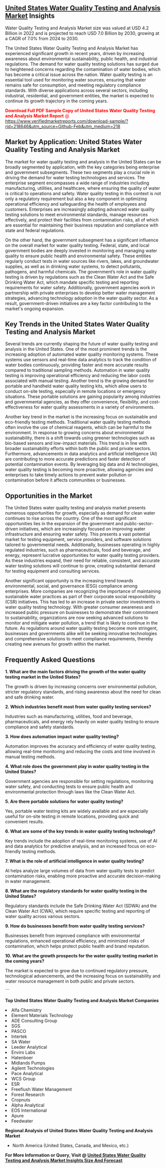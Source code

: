 <h2><a href="https://www.verifiedmarketreports.com/download-sample/?rid=218646&amp;utm_source=Github-Feb&amp;utm_medium=218" target="_blank">United States Water Quality Testing and Analysis Market</a> Insights</h2><p>Water Quality Testing and Analysis Market size was valued at USD 4.2 Billion in 2022 and is projected to reach USD 7.0 Billion by 2030, growing at a CAGR of 7.0% from 2024 to 2030.</p><p> <p>The United States Water Quality Testing and Analysis Market has experienced significant growth in recent years, driven by increasing awareness about environmental sustainability, public health, and industrial regulations. The demand for water quality testing solutions has surged due to heightened concerns regarding the contamination of water bodies, which has become a critical issue across the nation. Water quality testing is an essential tool used for monitoring water sources, ensuring that water remains safe for consumption, and meeting regulatory compliance standards. With diverse applications across several sectors, including industrial, residential, and government entities, the market is expected to continue its growth trajectory in the coming years.</p> <p><p><span class=""><span style="color: #ff0000;"><strong>Download Full PDF Sample Copy of United States Water Quality Testing and Analysis Market Report</strong> @ </span><a href="https://www.verifiedmarketreports.com/download-sample/?rid=218646&amp;utm_source=Github-Feb&amp;utm_medium=218" target="_blank">https://www.verifiedmarketreports.com/download-sample/?rid=218646&amp;utm_source=Github-Feb&amp;utm_medium=218</a></span></p></p> <h2>Market by Application: United States Water Quality Testing and Analysis Market</h2> <p>The market for water quality testing and analysis in the United States can be broadly segmented by application, with the key categories being enterprise and government subsegments. These two segments play a crucial role in driving the demand for water testing technologies and services. The enterprise segment encompasses a wide range of industries including manufacturing, utilities, and healthcare, where ensuring the quality of water is critical to operations and safety. Water quality testing in this context is not only a regulatory requirement but also a key component in optimizing operational efficiency and safeguarding the health of employees and customers. Enterprises are increasingly adopting advanced water quality testing solutions to meet environmental standards, manage resources effectively, and protect their facilities from contamination risks, all of which are essential for maintaining their business reputation and compliance with state and federal regulations.</p> <p>On the other hand, the government subsegment has a significant influence on the overall market for water quality testing. Federal, state, and local government bodies are deeply invested in monitoring and managing water quality to ensure public health and environmental safety. These entities regularly conduct tests in water sources like rivers, lakes, and groundwater supplies, as well as in drinking water systems, to detect pollutants, pathogens, and harmful chemicals. The government’s role in water quality testing is driven by regulations such as the Clean Water Act and the Safe Drinking Water Act, which mandate specific testing and reporting requirements for water safety. Additionally, government agencies work in partnership with private enterprises to develop better water management strategies, advancing technology adoption in the water quality sector. As a result, government-driven initiatives are a key factor contributing to the market's ongoing expansion.</p> <h2>Key Trends in the United States Water Quality Testing and Analysis Market</h2> <p>Several trends are currently shaping the future of water quality testing and analysis in the United States. One of the most prominent trends is the increasing adoption of automated water quality monitoring systems. These systems use sensors and real-time data analytics to track the condition of water bodies continuously, providing faster and more accurate results compared to traditional sampling methods. Automation in water quality testing is improving operational efficiency and reducing the labor costs associated with manual testing. Another trend is the growing demand for portable and handheld water quality testing kits, which allow users to conduct on-site testing, especially in remote locations or emergency situations. These portable solutions are gaining popularity among industries and governmental agencies, as they offer convenience, flexibility, and cost-effectiveness for water quality assessments in a variety of environments.</p> <p>Another key trend in the market is the increasing focus on sustainable and eco-friendly testing methods. Traditional water quality testing methods often involve the use of chemical reagents, which can be harmful to the environment. In response to growing concerns about environmental sustainability, there is a shift towards using greener technologies such as bio-based sensors and low-impact materials. This trend is in line with broader sustainability efforts within both the public and private sectors. Furthermore, advancements in data analytics and artificial intelligence (AI) are contributing to more accurate predictions and faster detection of potential contamination events. By leveraging big data and AI technologies, water quality testing is becoming more proactive, allowing agencies and enterprises to take timely actions to prevent water pollution or contamination before it affects communities or businesses.</p> <h2>Opportunities in the Market</h2> <p>The United States water quality testing and analysis market presents numerous opportunities for growth, especially as demand for clean water continues to rise across the country. One of the most significant opportunities lies in the expansion of the government and public-sector-driven initiatives, which are increasingly focused on improving water infrastructure and ensuring water safety. This presents a vast potential market for testing equipment, service providers, and software solutions tailored to governmental needs. Additionally, businesses operating in highly regulated industries, such as pharmaceuticals, food and beverage, and energy, represent lucrative opportunities for water quality testing providers. As these industries expand, their need for reliable, consistent, and accurate water testing solutions will continue to grow, creating substantial demand for testing equipment and consulting services.</p> <p>Another significant opportunity is the increasing trend towards environmental, social, and governance (ESG) compliance among enterprises. More companies are recognizing the importance of maintaining sustainable water practices as part of their corporate social responsibility (CSR) initiatives. This has led to an increase in private sector investments in water quality testing technology. With greater consumer awareness and increased public pressure on businesses to demonstrate their commitment to sustainability, organizations are now seeking advanced solutions to monitor and mitigate water pollution, a trend that is likely to continue in the future. As regulations around water quality testing become more stringent, businesses and governments alike will be seeking innovative technologies and comprehensive solutions to meet compliance requirements, thereby creating new avenues for growth within the market.</p> <h2>Frequently Asked Questions</h2> <p><b>1. What are the main factors driving the growth of the water quality testing market in the United States?</b></p> <p>The growth is driven by increasing concerns over environmental pollution, stricter regulatory standards, and rising awareness about the need for clean and safe drinking water.</p> <p><b>2. Which industries benefit most from water quality testing services?</b></p> <p>Industries such as manufacturing, utilities, food and beverage, pharmaceuticals, and energy rely heavily on water quality testing to ensure compliance and safety standards.</p> <p><b>3. How does automation impact water quality testing?</b></p> <p>Automation improves the accuracy and efficiency of water quality testing, allowing real-time monitoring and reducing the costs and time involved in manual testing methods.</p> <p><b>4. What role does the government play in water quality testing in the United States?</b></p> <p>Government agencies are responsible for setting regulations, monitoring water safety, and conducting tests to ensure public health and environmental protection through laws like the Clean Water Act.</p> <p><b>5. Are there portable solutions for water quality testing?</b></p> <p>Yes, portable water testing kits are widely available and are especially useful for on-site testing in remote locations, providing quick and convenient results.</p> <p><b>6. What are some of the key trends in water quality testing technology?</b></p> <p>Key trends include the adoption of real-time monitoring systems, use of AI and data analytics for predictive analysis, and an increased focus on eco-friendly testing methods.</p> <p><b>7. What is the role of artificial intelligence in water quality testing?</b></p> <p>AI helps analyze large volumes of data from water quality tests to predict contamination risks, enabling more proactive and accurate decision-making in water management.</p> <p><b>8. What are the regulatory standards for water quality testing in the United States?</b></p> <p>Regulatory standards include the Safe Drinking Water Act (SDWA) and the Clean Water Act (CWA), which require specific testing and reporting of water quality across various sectors.</p> <p><b>9. How do businesses benefit from water quality testing services?</b></p> <p>Businesses benefit from improved compliance with environmental regulations, enhanced operational efficiency, and minimized risks of contamination, which helps protect public health and brand reputation.</p> <p><b>10. What are the growth prospects for the water quality testing market in the coming years?</b></p> <p>The market is expected to grow due to continued regulatory pressure, technological advancements, and the increasing focus on sustainability and water resource management in both public and private sectors.</p> ```</p><p><strong>Top United States Water Quality Testing and Analysis Market Companies</strong></p><div data-test-id=""><p><li>Alfa Chemistry</li><li> Element Materials Technology</li><li> ADE Consulting Group</li><li> SGS</li><li> PASCO</li><li> Intertek</li><li> SA Water</li><li> Leeder Analytical</li><li> Enviro Labs</li><li> Hatenboer</li><li> Midlands Pumps</li><li> Agilent Technologies</li><li> Pace Analytical</li><li> WCS Group</li><li> ESR</li><li> Freeflush Water Management</li><li> Forest Research</li><li> Cropnuts</li><li> Alpha Analytical</li><li> EOS International</li><li> Apure</li><li> Feedwater</li></p><div><strong>Regional Analysis of&nbsp;United States Water Quality Testing and Analysis Market</strong></div><ul><li dir="ltr"><p dir="ltr">North America&nbsp;(United States, Canada, and Mexico, etc.)</p></li></ul><p><strong>For More Information or Query, Visit @&nbsp;</strong><strong><a href="https://www.verifiedmarketreports.com/product/water-quality-testing-and-analysis-market/?utm_source=Github-Feb&amp;utm_medium=218" target="_blank">United States Water Quality Testing and Analysis Market Insights Size And Forecast</a></strong></p></div>
